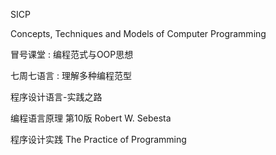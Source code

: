 
SICP

Concepts, Techniques and Models of Computer Programming

冒号课堂 : 编程范式与OOP思想

七周七语言 : 理解多种编程范型

程序设计语言-实践之路

编程语言原理 第10版 Robert W. Sebesta

程序设计实践  The Practice of Programming

